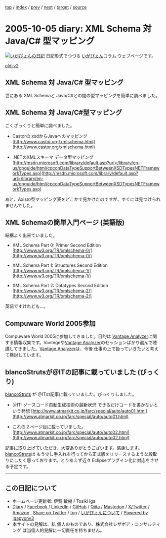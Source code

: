 [top](../index.html) 
 / [index](index.html) 
 / [prev](ig051004.html) 
 / [next](ig051006.html) 
 / [target](https://www.igapyon.jp/igapyon/diary/2005/ig051005.html) 
 / [source](https://github.com/igapyon/diary/blob/master/2005/ig051005.src.md) 

2005-10-05 diary: XML Schema 対 Java/C# 型マッピング
=====================================================================================================
[![いがぴょんの日記](https://www.igapyon.jp/igapyon/diary/images/iga202308_64.jpg "いがぴょん")](https://www.igapyon.jp/igapyon/diary/memo/memoigapyon.html) 日記形式でつづる [いがぴょん](https://www.igapyon.jp/igapyon/diary/memo/memoigapyon.html)コラム ウェブページです。

[old-v2](ig051005-orig.html)

## XML Schema 対 Java/C# 型マッピング

世にある XML Schemaと Java/C#との間の型マッピングを簡単に調べました。


## XML Schema 対 Java/C#型マッピング

ごくざっくりと簡単に調べました。

* Castorの xsdからJavaへのマッピング
  [http://www.castor.org/xmlschema.html](http://www.castor.org/xmlschema.html)
  
* .NETのXMLスキーマ データ型マッピング
  [http://msdn.microsoft.com/library/default.asp?url=/library/en-us/cpguide/html/cpconDataTypeSupportBetweenXSDTypesNETFrameworkTypes.asp](http://msdn.microsoft.com/library/default.asp?url=/library/en-us/cpguide/html/cpconDataTypeSupportBetweenXSDTypesNETFrameworkTypes.asp)

あと、Axisの型マッピング表をどこかで見かけたのですが、すぐには見つけられませんでした。

## XML Schemaの簡単入門ページ (英語版)

結構よく出来ていました。

* XML Schema Part 0: Primer Second Edition
  [http://www.w3.org/TR/xmlschema-0/](http://www.w3.org/TR/xmlschema-0/)
  
* XML Schema Part 1: Structures Second Edition
  [http://www.w3.org/TR/xmlschema-1/](http://www.w3.org/TR/xmlschema-1/)
  
* XML Schema Part 2: Datatypes Second Edition
  [http://www.w3.org/TR/xmlschema-2/](http://www.w3.org/TR/xmlschema-2/)

英語ですけれども…。

## Compuware World 2005参加

Compuware World 2005に参加してきました。目的は [Vantage Analyzer](http://www.compuware.co.jp/products/vantage/vantageanalyzer/)に関する情報収集です。Vantegeや[Vantage Analyzer](http://www.compuware.co.jp/products/vantage/vantageanalyzer/)のセッションばかり選んで聴講してきました。[Vantage Analyzer](http://www.compuware.co.jp/products/vantage/vantageanalyzer/)は、今後 仕事の上で扱っていきたいと考えて検討しています。

## blancoStrutsが＠ITの記事に載っていました (びっくり)

[blancoStruts](https://www.igapyon.jp/blanco/blancostruts.html) が ＠ITの記事に載っていました。びっくりしました。

* ＠IT: ソースコード自動生成技術の最新状況 できるだけコードを書かないという発想
  [http://www.atmarkit.co.jp/farc/special/auto/auto01.html](http://www.atmarkit.co.jp/farc/special/auto/auto01.html)
  
* これの２ページ目に載っていました。
  [http://www.atmarkit.co.jp/farc/special/auto/auto02.html](http://www.atmarkit.co.jp/farc/special/auto/auto02.html)

記事に取り上げていただき、大変ありがとうございます。感謝します。[blancoStruts](https://www.igapyon.jp/blanco/blancostruts.html)は もう少し手入れを行ってから正式版をリリースするような段取りにしたく思っております。とりあえず近々
Eclipseプラグイン化に対応をさせる予定です。


----------------------------------------------------------------------------------------------------

## この日記について

* ホームページ更新者: 伊賀 敏樹 / Tosiki Iga
* [Diary](https://www.igapyon.jp/igapyon/diary/) / [Facebook](https://www.facebook.com/igapyon) / [LinkedIn](https://www.linkedin.com/in/toshikiiga) / [GitHub](https://github.com/igapyon) / [Qiita](https://qiita.com/igapyon) / [Mastodon](https://social.vivaldi.net/@igapyon) / [X/Twitter](https://twitter.com/ToshikiIga) / [Amazon](https://www.amazon.co.jp/%E4%BC%8A%E8%B3%80-%E6%95%8F%E6%A8%B9/e/B004LTQWCQ) ,
[Share on Twitter](https://twitter.com/intent/tweet?hashtags=igapyon%2Cdiary%2C%E3%81%84%E3%81%8C%E3%81%B4%E3%82%87%E3%82%93&text=XML+Schema+%E5%AF%BE+Java%2FC%23+%E5%9E%8B%E3%83%9E%E3%83%83%E3%83%94%E3%83%B3%E3%82%B0&url=https%3A%2F%2Fwww.igapyon.jp%2Figapyon%2Fdiary%2F2005%2Fig051005.html) / [top](../index.html) / [いがぴょんについて](https://www.igapyon.jp/igapyon/diary/memo/memoigapyon.html) / [Powered by Igapyonv3](https://github.com/igapyon/igapyonv3)
* 本サイトの見解は、私 個人のものであり、株式会社レザボア・コンサルティング は当個人的見解に一切責任を持ちません。 

